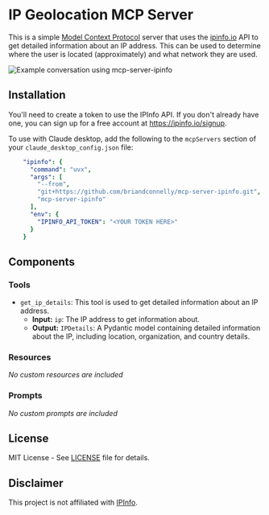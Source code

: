 # IP Geolocation MCP Server

This is a simple [Model Context Protocol](https://modelcontextprotocol.io) server that uses the [ipinfo.io](https://ipinfo.io) API to get detailed information about an IP address.
This can be used to determine where the user is located (approximately) and what network they are used.

![Example conversation using mcp-server-ipinfo](demo.png)


## Installation

You'll need to create a token to use the IPInfo API.
If you don't already have one, you can sign up for a free account at https://ipinfo.io/signup.

To use with Claude desktop, add the following to the `mcpServers` section of your `claude_desktop_config.json` file:

```yaml
    "ipinfo": {
      "command": "uvx",
      "args": [
        "--from",
        "git+https://github.com/briandconnelly/mcp-server-ipinfo.git",
        "mcp-server-ipinfo"
      ],
      "env": {
        "IPINFO_API_TOKEN": "<YOUR TOKEN HERE>"
      }
    }
```


## Components

### Tools

- `get_ip_details`: This tool is used to get detailed information about an IP address.
    - **Input:** `ip`: The IP address to get information about.
    - **Output:** `IPDetails`: A Pydantic model containing detailed information about the IP, including location, organization, and country details.

### Resources   

_No custom resources are included_

### Prompts

_No custom prompts are included_


## License

MIT License - See [LICENSE](LICENSE) file for details.

## Disclaimer

This project is not affiliated with [IPInfo](https://ipinfo.io).
